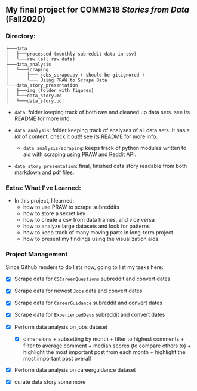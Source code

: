 ## My final project for COMM318 _Stories from Data_ (Fall2020)

  
### Directory:
```
├───data
│   ├───processed (monthly subreddit data in csv)
│   └───raw (all raw data)
├───data_analysis
│   └───scraping
│       ├─── jobs_scrape.py ( should be gitignored )
│       └─── Using PRAW to Scrape Data
└───data_story_presentation
│   ├───img (folder with figures)
│   └───data_story.md
│   └───data_story.pdf

```

- `data`: folder keeping track of both raw and cleaned up data sets. see its README for more info. 

- `data_analysis`: folder keeping track of analyses of all data sets. It has a *lot* of content, check it out!! see its README for more info. 
  - `data_analysis/scraping`: keeps track of python modules written to aid with scraping using PRAW and Reddit API. 

- `data_story_presentation`: final, finished data story readable from both markdown and pdf files. 



### Extra: What I've Learned:

- In this project, I learned:
    - how to use PRAW to scrape subreddits
    - how to store a secret key
    - how to create a csv from data frames, and vice versa
    - how to analyze large datasets and look for patterns
    - how to keep track of many moving parts in long-term project. 
    - how to present my findings using the visualization aids. 


### Project Management 

Since Github renders to do lists now, going to list my tasks here:

- [x] Scrape data for `CSCareerQuestions` subreddit and convert dates
- [x] Scrape data for newest `Jobs` data and convert dates
- [x] Scrape data for  `CareerGuidance` subreddit and convert dates
- [x] Scrape data for `ExperiencedDevs` subreddit and convert dates
- [x] Perform data analysis on jobs dataset 
  - [x] dimensions + subsetting by month + filter to highest comments + filter to average comment + median scores (to compare others to) + highlight the most important post from each month + highlight the most important post overall
- [x] Perform data analysis on careerguidance dataset
- [x] curate data story some more



